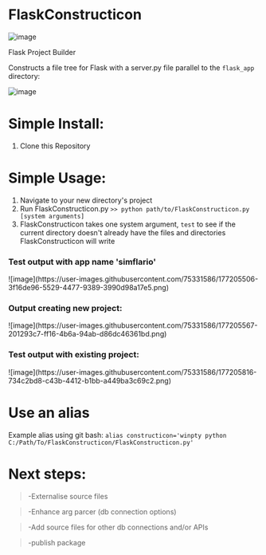# FlaskConstructicon
![image](https://user-images.githubusercontent.com/75331586/177195753-b57551ca-c7ab-4299-9b7d-8da8c0b321f5.png)

Flask Project Builder

Constructs a file tree for Flask with a server.py file parallel to the `flask_app` directory:

![image](https://user-images.githubusercontent.com/75331586/177196250-5b0ae026-6562-4c08-b999-96f47b3374c9.png)

# Simple Install:
1) Clone this Repository

# Simple Usage:
1) Navigate to your new directory's project
2) Run FlaskConstructicon.py
`>> python path/to/FlaskConstructicon.py [system arguments]`
3) FlaskConstructicon takes one system argument, `test` to see if the current directory doesn't already have the files and directories FlaskConstructicon will write

<h3>Test output with app name 'simflario'</h3>
![image](https://user-images.githubusercontent.com/75331586/177205506-3f16de96-5529-4477-9389-3990d98a17e5.png)

<h3>Output creating new project:</h3>
![image](https://user-images.githubusercontent.com/75331586/177205567-201293c7-ff16-4b6a-94ab-d86dc46361bd.png)

<h3>Test output with existing project:</h3>
![image](https://user-images.githubusercontent.com/75331586/177205816-734c2bd8-c43b-4412-b1bb-a449ba3c69c2.png)

# Use an alias
Example alias using git bash:
`alias constructicon='winpty python C:/Path/To/FlaskConstructicon/FlaskConstructicon.py'`

# Next steps:
>-Externalise source files

>-Enhance arg parcer (db connection options)

>-Add source files for other db connections and/or APIs

>-publish package
